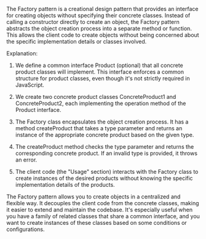 
The Factory pattern is a creational design pattern that provides an interface for creating objects without specifying their concrete classes. Instead of calling a constructor directly to create an object, the Factory pattern abstracts the object creation process into a separate method or function. This allows the client code to create objects without being concerned about the specific implementation details or classes involved.

Explanation:

1. We define a common interface Product (optional) that all concrete product classes will implement. This interface enforces a common structure for product classes, even though it's not strictly required in JavaScript.

2. We create two concrete product classes ConcreteProduct1 and ConcreteProduct2, each implementing the operation method of the Product interface.

3. The Factory class encapsulates the object creation process. It has a method createProduct that takes a type parameter and returns an instance of the appropriate concrete product based on the given type.

4. The createProduct method checks the type parameter and returns the corresponding concrete product. If an invalid type is provided, it throws an error.

5. The client code (the "Usage" section) interacts with the Factory class to create instances of the desired products without knowing the specific implementation details of the products.

The Factory pattern allows you to create objects in a centralized and flexible way. It decouples the client code from the concrete classes, making it easier to extend and maintain the codebase. It's especially useful when you have a family of related classes that share a common interface, and you want to create instances of these classes based on some conditions or configurations.